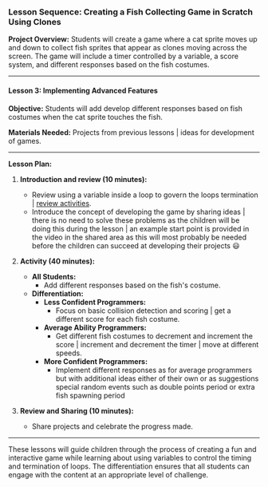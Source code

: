 ### Lesson Sequence: Creating a Fish Collecting Game in Scratch Using Clones

**Project Overview:** Students will create a game where a cat sprite moves up and down to collect fish sprites that appear as clones moving across the screen. The game will include a timer controlled by a variable, a score system, and different responses based on the fish costumes.

---

#### Lesson 3: Implementing Advanced Features

**Objective:** Students will add develop different responses based on fish costumes when the cat sprite touches the fish.

**Materials Needed:** Projects from previous lessons | ideas for development of games.

---

**Lesson Plan:**

1. **Introduction and review (10 minutes):**
   - Review using a variable inside a loop to govern the loops termination | [review activities](review.md).
   - Introduce the concept of developing the game by sharing ideas | there is no need to solve these problems as the children will be doing this during the lesson | an example start point is provided in the video in the shared area as this will most probably be needed before the children can succeed at developing their projects 😃

2. **Activity (40 minutes):**
   - **All Students:**
     - Add different responses based on the fish's costume.
   - **Differentiation:**
     - **Less Confident Programmers:**
       - Focus on basic collision detection and scoring | get a different score for each fish costume.
     - **Average Ability Programmers:**
       - Get different fish costumes to decrement and increment the score | increment and decrement the timer | move at different speeds.
     - **More Confident Programmers:**
       - Implement different responses as for average programmers but with additional ideas either of their own or as suggestions special random events such as double points period or extra fish spawning period

3. **Review and Sharing (10 minutes):**
   - Share projects and celebrate the progress made.

---

These lessons will guide children through the process of creating a fun and interactive game while learning about using variables to control the timing and termination of loops. The differentiation ensures that all students can engage with the content at an appropriate level of challenge.

